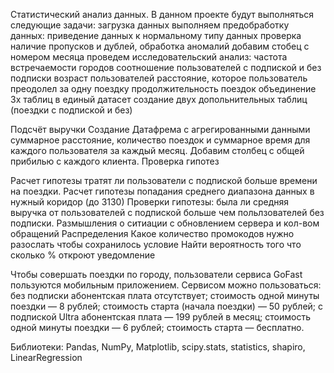Статистический анализ данных.
В данном проекте будут выполняться следующие задачи:
загрузка данных
выполняем предобработку данных:
приведение данных к нормальному типу данных проверка наличие пропусков и дублей, обработка аномалий добавим стобец с номером месяца
проведем исследовательский анализ:
частота встречаемости городов
соотношение пользователей с подпиской и без подписки
возраст пользователей
расстояние, которое пользователь преодолел за одну поездку
продолжительность поездок
объединение 3х таблиц в единый датасет создание двух допольнительных таблиц (поездки с подпиской и без)

Подсчёт выручки
Создание Датафрема с агрегированными данными суммарное расстояние, количество поездок и суммарное время для каждого пользователя за каждый месяц.
Добавим столбец с общей прибилью с каждого клиента.
Проверка гипотез

Расчет гипотезы тратят ли пользователи с подпиской больше времени на поездки.
Расчет гипотезы попадания среднего диапазона данных в нужный коридор (до 3130)
Проверки гипотезы: была ли средняя выручка от пользователей с подпиской больше чем польлзователей без подписки.
Размышления о ситиации с обновлением сервера и кол-вом обращений
Распределения
Какое количество промокодов нужно разослать чтобы сохранилось условие
Найти вероятность того что сколько % откроют уведомление


Чтобы совершать поездки по городу, пользователи сервиса GoFast пользуются мобильным приложением. Сервисом можно пользоваться: без подписки абонентская плата отсутствует;
  стоимость одной минуты поездки — 8 рублей;
  стоимость старта (начала поездки) — 50 рублей; с подпиской Ultra абонентская плата — 199 рублей в месяц;
  стоимость одной минуты поездки — 6 рублей;
  стоимость старта — бесплатно.

Библиотеки: Pandas, NumPy, Matplotlib, scipy.stats, statistics, shapiro, LinearRegression
